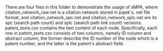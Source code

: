 There are four files in this folder to demonstrate the usage of sMPA, where citation_network_raw.net is a citation network stored in pajek's. net file format, and citation_network_spc.net and  citation_network_splc.net are its spc (search path count) and splc (search path link count) versions. patent_texts.csv contains the text content of each node. Specifically, each row in patent_texts.csv consists of two columns, namely ID column and abstract column, the former describe the ID number of the node which is a patent number, and the latter is the patent's abstract field.